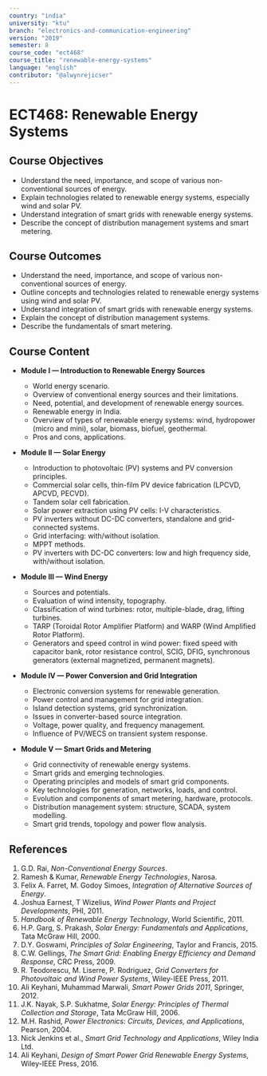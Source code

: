 ```yaml
---
country: "india"
university: "ktu"
branch: "electronics-and-communication-engineering"
version: "2019"
semester: 8
course_code: "ect468"
course_title: "renewable-energy-systems"
language: "english"
contributor: "@alwynrejicser"
---
```


# ECT468: Renewable Energy Systems

## Course Objectives

- Understand the need, importance, and scope of various non-conventional sources of energy.  
- Explain technologies related to renewable energy systems, especially wind and solar PV.  
- Understand integration of smart grids with renewable energy systems.  
- Describe the concept of distribution management systems and smart metering.  

## Course Outcomes

- Understand the need, importance, and scope of various non-conventional sources of energy.  
- Outline concepts and technologies related to renewable energy systems using wind and solar PV.  
- Understand integration of smart grids with renewable energy systems.  
- Explain the concept of distribution management systems.  
- Describe the fundamentals of smart metering.  

## Course Content

- **Module I — Introduction to Renewable Energy Sources**  
  - World energy scenario.  
  - Overview of conventional energy sources and their limitations.  
  - Need, potential, and development of renewable energy sources.  
  - Renewable energy in India.  
  - Overview of types of renewable energy systems: wind, hydropower (micro and mini), solar, biomass, biofuel, geothermal.  
  - Pros and cons, applications.  

- **Module II — Solar Energy**  
  - Introduction to photovoltaic (PV) systems and PV conversion principles.  
  - Commercial solar cells, thin-film PV device fabrication (LPCVD, APCVD, PECVD).  
  - Tandem solar cell fabrication.  
  - Solar power extraction using PV cells: I-V characteristics.  
  - PV inverters without DC-DC converters, standalone and grid-connected systems.  
  - Grid interfacing: with/without isolation.  
  - MPPT methods.  
  - PV inverters with DC-DC converters: low and high frequency side, with/without isolation.  

- **Module III — Wind Energy**  
  - Sources and potentials.  
  - Evaluation of wind intensity, topography.  
  - Classification of wind turbines: rotor, multiple-blade, drag, lifting turbines.  
  - TARP (Toroidal Rotor Amplifier Platform) and WARP (Wind Amplified Rotor Platform).  
  - Generators and speed control in wind power: fixed speed with capacitor bank, rotor resistance control, SCIG, DFIG, synchronous generators (external magnetized, permanent magnets).  

- **Module IV — Power Conversion and Grid Integration**  
  - Electronic conversion systems for renewable generation.  
  - Power control and management for grid integration.  
  - Island detection systems, grid synchronization.  
  - Issues in converter-based source integration.  
  - Voltage, power quality, and frequency management.  
  - Influence of PV/WECS on transient system response.  

- **Module V — Smart Grids and Metering**  
  - Grid connectivity of renewable energy systems.  
  - Smart grids and emerging technologies.  
  - Operating principles and models of smart grid components.  
  - Key technologies for generation, networks, loads, and control.  
  - Evolution and components of smart metering, hardware, protocols.  
  - Distribution management system: structure, SCADA, system modelling.  
  - Smart grid trends, topology and power flow analysis.  

## References

1. G.D. Rai, *Non-Conventional Energy Sources*.  
2. Ramesh & Kumar, *Renewable Energy Technologies*, Narosa.  
3. Felix A. Farret, M. Godoy Simoes, *Integration of Alternative Sources of Energy*.  
4. Joshua Earnest, T Wizelius, *Wind Power Plants and Project Developments*, PHI, 2011.  
5. *Handbook of Renewable Energy Technology*, World Scientific, 2011.  
6. H.P. Garg, S. Prakash, *Solar Energy: Fundamentals and Applications*, Tata McGraw Hill, 2000.  
7. D.Y. Goswami, *Principles of Solar Engineering*, Taylor and Francis, 2015.  
8. C.W. Gellings, *The Smart Grid: Enabling Energy Efficiency and Demand Response*, CRC Press, 2009.  
9. R. Teodorescu, M. Liserre, P. Rodriguez, *Grid Converters for Photovoltaic and Wind Power Systems*, Wiley-IEEE Press, 2011.  
10. Ali Keyhani, Muhammad Marwali, *Smart Power Grids 2011*, Springer, 2012.  
11. J.K. Nayak, S.P. Sukhatme, *Solar Energy: Principles of Thermal Collection and Storage*, Tata McGraw Hill, 2006.  
12. M.H. Rashid, *Power Electronics: Circuits, Devices, and Applications*, Pearson, 2004.  
13. Nick Jenkins et al., *Smart Grid Technology and Applications*, Wiley India Ltd.  
14. Ali Keyhani, *Design of Smart Power Grid Renewable Energy Systems*, Wiley-IEEE Press, 2016.  
